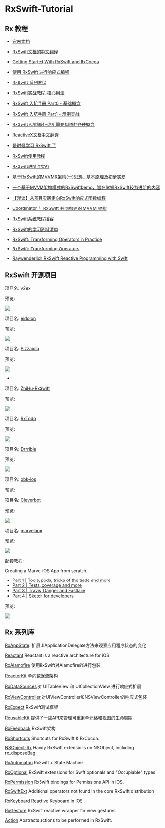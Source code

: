 # RxSwift-Tutorial



## Rx 教程

- [官网文档](https://github.com/ReactiveX/RxSwift/blob/master/Documentation/GettingStarted.md)

- [RxSwift文档的中文翻译](https://github.com/jhw-dev/RxSwift-CN)

- [Getting Started With RxSwift and RxCocoa](http://southpeak.github.io/2017/01/16/Getting-Started-With-RxSwift-and-RxCocoa/)

- [使用 RxSwift 进行响应式编程](https://news.realm.io/cn/news/altconf-scott-gardner-reactive-programming-with-rxswift/?hmsr=toutiao.io&utm_medium=toutiao.io&utm_source=toutiao.io)

- [RxSwift 系列教程](http://t.swift.gg/d/2-rxswift)

- [RxSwift实战教程-核心用法](http://www.codertian.com/2016/12/10/RxSwift-shi-zhan-jie-du-base-demo/)

- [RxSwift 入坑手册 Part0 - 基础概念](https://blog.callmewhy.com/2015/09/21/rxswift-getting-started-0/)

- [RxSwift 入坑手册 Part1 - 示例实战](https://blog.callmewhy.com/2015/09/23/rxswift-getting-started-1/)

- [RxSwift入坑解读-你所需要知道的各种概念](http://www.jianshu.com/p/a1e2665f9a6c?utm_campaign=hugo&utm_medium=reader_share&utm_content=note&utm_source=qq)

- [ReactiveX文档中文翻译](https://mcxiaoke.gitbooks.io/rxdocs/content/)

- [是时候学习 RxSwift 了](http://limboy.me/tech/2016/12/11/time-to-learn-rxswift.html)

- [RxSwift使用教程](http://blog.csdn.net/Hello_Hwc/article/details/51859330)

- [RxSwift进阶与实战](http://www.jianshu.com/p/431f645cb805)

- [基于RxSwift的MVVMR架构(一)思想、基本原理及初步实现](http://www.jianshu.com/p/70ce8ab83c0b)

- [一个基于MVVM架构模式的RxSwiftDemo，旨在掌握RxSwift较为进阶的内容](https://github.com/TangentW/RxLoginTest)

- [【漫谈】从项目实践走向RxSwift响应式函数编程](http://www.jianshu.com/p/de7e90e1c13d?utm_source=desktop&utm_medium=timeline)

- [Coordinator 与 RxSwift 共同构建的 MVVM 架构
](https://news.realm.io/cn/news/mobilization-lukasz-mroz-mvvm-coordinators-rxswift/)

- [RxSwift系统教程播客](http://rx-marin.com/)

- [RxSwift的学习资料清单](http://adamborek.com/rxswift-materials-list/)

- [RxSwift: Transforming Operators in Practice](https://www.raywenderlich.com/158364/rxswift-transforming-operators-practice)

- [RxSwift: Transforming Operators](https://www.raywenderlich.com/158205/rxswift-transforming-operators)

- [Raywenderlich RxSwift Reactive Programming with Swift](https://store.raywenderlich.com/products/rxswift?_ga=2.4726323.1456409106.1495637039-612580056.1495457835)
## RxSwift 开源项目

项目名: [v2ex](https://github.com/darkerk/v2ex)

预览:

![](https://camo.githubusercontent.com/cfbf403c79b64fbce58724321f01776ae9722e5e/687474703a2f2f692e696d6775722e636f6d2f6274394272726a2e706e67)

项目名: [eidolon](https://github.com/artsy/eidolon)

预览:

![](http://artsy.github.io/images/2014-11-12-eidolon-retrospective/listings.png)

项目名: [Pizzaiolo](https://github.com/fadion/pizzaiolo-ios)

预览: 

![](https://cloud.githubusercontent.com/assets/374519/24907143/31461114-1ebb-11e7-995c-3ad6113cc6e5.gif)

-


项目名: [ZhiHu-RxSwift](https://github.com/kLike/ZhiHu-RxSwift)

预览:

![](https://github.com/kLike/ZhiHu-RxSwift/blob/master/ZhiHu%2BRxSwift/menuShow.gif)

项目名: [RxTodo](https://github.com/devxoul/RxTodo)

预览:

![](https://cloud.githubusercontent.com/assets/931655/21965942/1611927a-dbad-11e6-99ee-3509d06dc242.png)

项目名: [Drrrible](https://github.com/devxoul/Drrrible)

预览: 

![](https://cloud.githubusercontent.com/assets/931655/25969722/f68d65ee-36d0-11e7-9553-83eb201dfdf2.png)

项目名: [obk-ios](https://github.com/alaphao/obk-ios)

预览: 

项目名: [Cleverbot](https://github.com/devxoul/Cleverbot)

预览:

![](https://cloud.githubusercontent.com/assets/931655/23445337/14bc4afc-fe7e-11e6-81ca-7ceb49c16ebe.png)

项目名: [marvelapp](https://github.com/thiagolioy/marvelapp)

预览:

![](https://github.com/thiagolioy/marvelapp/raw/master/assets/marvel_screens.png)

配套教程:

Creating a Marvel iOS App from scratch..

- [Part 1 | Tools, pods, tricks of the trade and more](https://medium.com/cocoaacademymag/creating-a-ios-app-from-scratch-tools-pods-tricks-of-the-trade-and-more-part-1-a0a3f18fbd13#.fu8u4puxu)
- [Part 2 | Tests, coverage and more](https://medium.com/cocoaacademymag/creating-a-ios-app-from-scratch-part-2-tests-coverage-and-more-73b94178b695#.4s4omxm48)
- [Part 3 | Travis, Danger and Fastlane](https://medium.com/cocoaacademymag/creating-a-ios-app-from-scratch-part-3-travis-danger-and-fastlane-8ac91a003c95#.ii2fy9oc5)
- [Part 4 | Sketch for developers](https://medium.com/cocoaacademymag/creating-a-marvel-ios-app-from-scratch-part-4-sketch-for-developers-2344a221482a#.kr3lhhobz)



预览:

![](https://github.com/thiagolioy/marvelapp/blob/master/assets/marvel_screens.png)


## Rx 系列库

[RxAppState](https://github.com/pixeldock/RxAppState): 
扩展UIApplicationDelegate方法来观察应用程序状态的变化

[Reactant](https://github.com/Brightify/Reactant)
Reactant is a reactive architecture for iOS 

[RxAlamofire](https://github.com/RxSwiftCommunity/RxAlamofire)
使用RxSwift对Alamofire的进行包装

[ReactorKit](https://github.com/ReactorKit/ReactorKit)
单向数据流架构

[RxDataSources](https://github.com/RxSwiftCommunity/RxDataSources)
对 UITableView 和 UICollectionView 进行响应式扩展

[RxViewController](https://github.com/devxoul/RxViewController)
对UIViewController和NSViewController的响应式包装

[RxExpect](https://github.com/devxoul/RxExpect)
RxSwift测试框架

[ReusableKit](https://github.com/devxoul/ReusableKit)
提供了一些API来管理可重用单元格和视图的生命周期

[RxFeedback](https://github.com/devxoul/RxFeedback)
RxSwift架构

[RxShortcuts](https://github.com/sunshinejr/RxShortcuts)
Shortcuts for RxSwift & RxCocoa.

[NSObject-Rx](https://github.com/RxSwiftCommunity/NSObject-Rx)
Handy RxSwift extensions on NSObject, including rx_disposeBag.

[RxAutomaton](https://github.com/inamiy/RxAutomaton)
RxSwift + State Machine

[RxOptional](https://github.com/RxSwiftCommunity/RxOptional)
RxSwift extensions for Swift optionals and "Occupiable" types

[RxPermission](https://github.com/sunshinejr/RxPermission)
RxSwift bindings for Permissions API in iOS.

[RxSwiftExt](https://github.com/RxSwiftCommunity/RxSwiftExt)
Additional operators not found in the core RxSwift distribution

[RxKeyboard](https://github.com/RxSwiftCommunity/RxKeyboard)
Reactive Keyboard in iOS

[RxGesture](https://github.com/RxSwiftCommunity/RxGesture)
RxSwift reactive wrapper for view gestures

[Action](https://github.com/RxSwiftCommunity/Action)
Abstracts actions to be performed in RxSwift.
